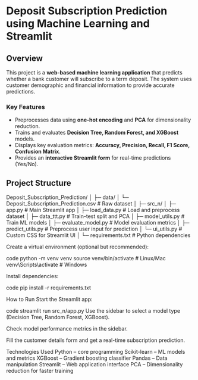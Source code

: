 # Deposit Subscription Prediction using Machine Learning and Streamlit

## Overview
This project is a **web-based machine learning application** that predicts whether a bank customer will subscribe to a term deposit. The system uses customer demographic and financial information to provide accurate predictions.  

### Key Features
- Preprocesses data using **one-hot encoding** and **PCA** for dimensionality reduction.
- Trains and evaluates **Decision Tree, Random Forest, and XGBoost** models.
- Displays key evaluation metrics: **Accuracy, Precision, Recall, F1 Score, Confusion Matrix**.
- Provides an **interactive Streamlit form** for real-time predictions (Yes/No).

## Project Structure
Deposit_Subscription_Prediction/
│
├─ data/
│ └─ Deposit_Subscription_Prediction.csv # Raw dataset
│
├─ src_n/
│ ├─ app.py # Main Streamlit app
│ ├─ load_data.py # Load and preprocess dataset
│ ├─ data_ttt.py # Train-test split and PCA
│ ├─ model_utils.py # Train ML models
│ ├─ evaluate_model.py # Model evaluation metrics
│ ├─ predict_utils.py # Preprocess user input for prediction
│ └─ ui_utils.py # Custom CSS for Streamlit UI
│
└─ requirements.txt # Python dependencies


Create a virtual environment (optional but recommended):

code
   python -m venv venv
   source venv/bin/activate  # Linux/Mac
   venv\Scripts\activate     # Windows
    
Install dependencies:

code
pip install -r requirements.txt

How to Run
Start the Streamlit app:

code
streamlit run src_n/app.py
Use the sidebar to select a model type (Decision Tree, Random Forest, XGBoost).

Check model performance metrics in the sidebar.

Fill the customer details form and get a real-time subscription prediction.

Technologies Used
     Python – core programming
     Scikit-learn – ML models and metrics
     XGBoost – Gradient boosting classifier
     Pandas – Data manipulation
     Streamlit – Web application interface
     PCA – Dimensionality reduction for faster training
